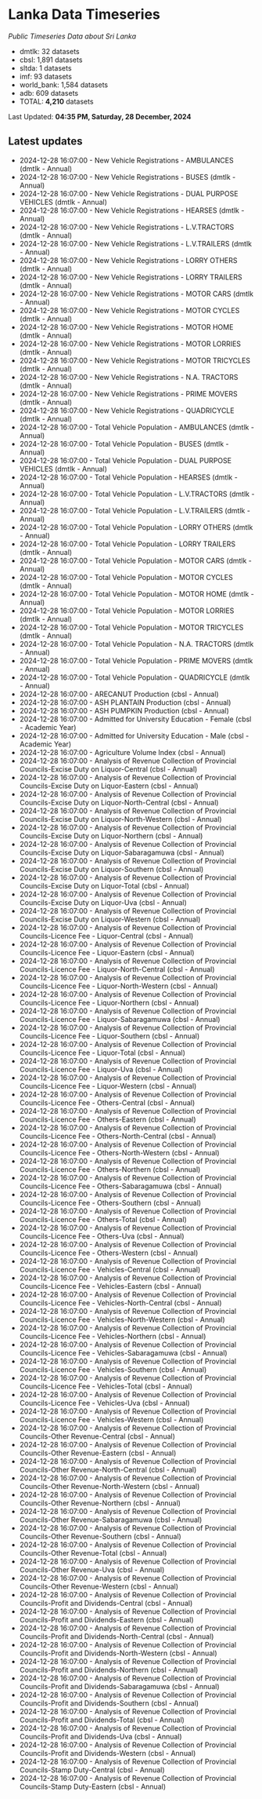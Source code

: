 # Lanka Data Timeseries
*Public Timeseries Data about Sri Lanka*

* dmtlk: 32 datasets
* cbsl: 1,891 datasets
* sltda: 1 datasets
* imf: 93 datasets
* world_bank: 1,584 datasets
* adb: 609 datasets
* TOTAL: **4,210** datasets

Last Updated: **04:35 PM, Saturday, 28 December, 2024**

## Latest updates

* 2024-12-28 16:07:00 - New Vehicle Registrations - AMBULANCES (dmtlk - Annual)
* 2024-12-28 16:07:00 - New Vehicle Registrations - BUSES (dmtlk - Annual)
* 2024-12-28 16:07:00 - New Vehicle Registrations - DUAL PURPOSE VEHICLES (dmtlk - Annual)
* 2024-12-28 16:07:00 - New Vehicle Registrations - HEARSES (dmtlk - Annual)
* 2024-12-28 16:07:00 - New Vehicle Registrations - L.V.TRACTORS (dmtlk - Annual)
* 2024-12-28 16:07:00 - New Vehicle Registrations - L.V.TRAILERS (dmtlk - Annual)
* 2024-12-28 16:07:00 - New Vehicle Registrations - LORRY OTHERS (dmtlk - Annual)
* 2024-12-28 16:07:00 - New Vehicle Registrations - LORRY TRAILERS (dmtlk - Annual)
* 2024-12-28 16:07:00 - New Vehicle Registrations - MOTOR CARS (dmtlk - Annual)
* 2024-12-28 16:07:00 - New Vehicle Registrations - MOTOR CYCLES (dmtlk - Annual)
* 2024-12-28 16:07:00 - New Vehicle Registrations - MOTOR HOME (dmtlk - Annual)
* 2024-12-28 16:07:00 - New Vehicle Registrations - MOTOR LORRIES (dmtlk - Annual)
* 2024-12-28 16:07:00 - New Vehicle Registrations - MOTOR TRICYCLES (dmtlk - Annual)
* 2024-12-28 16:07:00 - New Vehicle Registrations - N.A. TRACTORS (dmtlk - Annual)
* 2024-12-28 16:07:00 - New Vehicle Registrations - PRIME MOVERS (dmtlk - Annual)
* 2024-12-28 16:07:00 - New Vehicle Registrations - QUADRICYCLE (dmtlk - Annual)
* 2024-12-28 16:07:00 - Total Vehicle Population - AMBULANCES (dmtlk - Annual)
* 2024-12-28 16:07:00 - Total Vehicle Population - BUSES (dmtlk - Annual)
* 2024-12-28 16:07:00 - Total Vehicle Population - DUAL PURPOSE VEHICLES (dmtlk - Annual)
* 2024-12-28 16:07:00 - Total Vehicle Population - HEARSES (dmtlk - Annual)
* 2024-12-28 16:07:00 - Total Vehicle Population - L.V.TRACTORS (dmtlk - Annual)
* 2024-12-28 16:07:00 - Total Vehicle Population - L.V.TRAILERS (dmtlk - Annual)
* 2024-12-28 16:07:00 - Total Vehicle Population - LORRY OTHERS (dmtlk - Annual)
* 2024-12-28 16:07:00 - Total Vehicle Population - LORRY TRAILERS (dmtlk - Annual)
* 2024-12-28 16:07:00 - Total Vehicle Population - MOTOR CARS (dmtlk - Annual)
* 2024-12-28 16:07:00 - Total Vehicle Population - MOTOR CYCLES (dmtlk - Annual)
* 2024-12-28 16:07:00 - Total Vehicle Population - MOTOR HOME (dmtlk - Annual)
* 2024-12-28 16:07:00 - Total Vehicle Population - MOTOR LORRIES (dmtlk - Annual)
* 2024-12-28 16:07:00 - Total Vehicle Population - MOTOR TRICYCLES (dmtlk - Annual)
* 2024-12-28 16:07:00 - Total Vehicle Population - N.A. TRACTORS (dmtlk - Annual)
* 2024-12-28 16:07:00 - Total Vehicle Population - PRIME MOVERS (dmtlk - Annual)
* 2024-12-28 16:07:00 - Total Vehicle Population - QUADRICYCLE (dmtlk - Annual)
* 2024-12-28 16:07:00 - ARECANUT Production (cbsl - Annual)
* 2024-12-28 16:07:00 - ASH PLANTAIN Production (cbsl - Annual)
* 2024-12-28 16:07:00 - ASH PUMPKIN Production (cbsl - Annual)
* 2024-12-28 16:07:00 - Admitted for University Education - Female (cbsl - Academic Year)
* 2024-12-28 16:07:00 - Admitted for University Education - Male (cbsl - Academic Year)
* 2024-12-28 16:07:00 - Agriculture Volume Index (cbsl - Annual)
* 2024-12-28 16:07:00 - Analysis of Revenue Collection of Provincial Councils-Excise Duty on Liquor-Central (cbsl - Annual)
* 2024-12-28 16:07:00 - Analysis of Revenue Collection of Provincial Councils-Excise Duty on Liquor-Eastern (cbsl - Annual)
* 2024-12-28 16:07:00 - Analysis of Revenue Collection of Provincial Councils-Excise Duty on Liquor-North-Central (cbsl - Annual)
* 2024-12-28 16:07:00 - Analysis of Revenue Collection of Provincial Councils-Excise Duty on Liquor-North-Western (cbsl - Annual)
* 2024-12-28 16:07:00 - Analysis of Revenue Collection of Provincial Councils-Excise Duty on Liquor-Northern (cbsl - Annual)
* 2024-12-28 16:07:00 - Analysis of Revenue Collection of Provincial Councils-Excise Duty on Liquor-Sabaragamuwa (cbsl - Annual)
* 2024-12-28 16:07:00 - Analysis of Revenue Collection of Provincial Councils-Excise Duty on Liquor-Southern (cbsl - Annual)
* 2024-12-28 16:07:00 - Analysis of Revenue Collection of Provincial Councils-Excise Duty on Liquor-Total (cbsl - Annual)
* 2024-12-28 16:07:00 - Analysis of Revenue Collection of Provincial Councils-Excise Duty on Liquor-Uva (cbsl - Annual)
* 2024-12-28 16:07:00 - Analysis of Revenue Collection of Provincial Councils-Excise Duty on Liquor-Western (cbsl - Annual)
* 2024-12-28 16:07:00 - Analysis of Revenue Collection of Provincial Councils-Licence Fee - Liquor-Central (cbsl - Annual)
* 2024-12-28 16:07:00 - Analysis of Revenue Collection of Provincial Councils-Licence Fee - Liquor-Eastern (cbsl - Annual)
* 2024-12-28 16:07:00 - Analysis of Revenue Collection of Provincial Councils-Licence Fee - Liquor-North-Central (cbsl - Annual)
* 2024-12-28 16:07:00 - Analysis of Revenue Collection of Provincial Councils-Licence Fee - Liquor-North-Western (cbsl - Annual)
* 2024-12-28 16:07:00 - Analysis of Revenue Collection of Provincial Councils-Licence Fee - Liquor-Northern (cbsl - Annual)
* 2024-12-28 16:07:00 - Analysis of Revenue Collection of Provincial Councils-Licence Fee - Liquor-Sabaragamuwa (cbsl - Annual)
* 2024-12-28 16:07:00 - Analysis of Revenue Collection of Provincial Councils-Licence Fee - Liquor-Southern (cbsl - Annual)
* 2024-12-28 16:07:00 - Analysis of Revenue Collection of Provincial Councils-Licence Fee - Liquor-Total (cbsl - Annual)
* 2024-12-28 16:07:00 - Analysis of Revenue Collection of Provincial Councils-Licence Fee - Liquor-Uva (cbsl - Annual)
* 2024-12-28 16:07:00 - Analysis of Revenue Collection of Provincial Councils-Licence Fee - Liquor-Western (cbsl - Annual)
* 2024-12-28 16:07:00 - Analysis of Revenue Collection of Provincial Councils-Licence Fee - Others-Central (cbsl - Annual)
* 2024-12-28 16:07:00 - Analysis of Revenue Collection of Provincial Councils-Licence Fee - Others-Eastern (cbsl - Annual)
* 2024-12-28 16:07:00 - Analysis of Revenue Collection of Provincial Councils-Licence Fee - Others-North-Central (cbsl - Annual)
* 2024-12-28 16:07:00 - Analysis of Revenue Collection of Provincial Councils-Licence Fee - Others-North-Western (cbsl - Annual)
* 2024-12-28 16:07:00 - Analysis of Revenue Collection of Provincial Councils-Licence Fee - Others-Northern (cbsl - Annual)
* 2024-12-28 16:07:00 - Analysis of Revenue Collection of Provincial Councils-Licence Fee - Others-Sabaragamuwa (cbsl - Annual)
* 2024-12-28 16:07:00 - Analysis of Revenue Collection of Provincial Councils-Licence Fee - Others-Southern (cbsl - Annual)
* 2024-12-28 16:07:00 - Analysis of Revenue Collection of Provincial Councils-Licence Fee - Others-Total (cbsl - Annual)
* 2024-12-28 16:07:00 - Analysis of Revenue Collection of Provincial Councils-Licence Fee - Others-Uva (cbsl - Annual)
* 2024-12-28 16:07:00 - Analysis of Revenue Collection of Provincial Councils-Licence Fee - Others-Western (cbsl - Annual)
* 2024-12-28 16:07:00 - Analysis of Revenue Collection of Provincial Councils-Licence Fee - Vehicles-Central (cbsl - Annual)
* 2024-12-28 16:07:00 - Analysis of Revenue Collection of Provincial Councils-Licence Fee - Vehicles-Eastern (cbsl - Annual)
* 2024-12-28 16:07:00 - Analysis of Revenue Collection of Provincial Councils-Licence Fee - Vehicles-North-Central (cbsl - Annual)
* 2024-12-28 16:07:00 - Analysis of Revenue Collection of Provincial Councils-Licence Fee - Vehicles-North-Western (cbsl - Annual)
* 2024-12-28 16:07:00 - Analysis of Revenue Collection of Provincial Councils-Licence Fee - Vehicles-Northern (cbsl - Annual)
* 2024-12-28 16:07:00 - Analysis of Revenue Collection of Provincial Councils-Licence Fee - Vehicles-Sabaragamuwa (cbsl - Annual)
* 2024-12-28 16:07:00 - Analysis of Revenue Collection of Provincial Councils-Licence Fee - Vehicles-Southern (cbsl - Annual)
* 2024-12-28 16:07:00 - Analysis of Revenue Collection of Provincial Councils-Licence Fee - Vehicles-Total (cbsl - Annual)
* 2024-12-28 16:07:00 - Analysis of Revenue Collection of Provincial Councils-Licence Fee - Vehicles-Uva (cbsl - Annual)
* 2024-12-28 16:07:00 - Analysis of Revenue Collection of Provincial Councils-Licence Fee - Vehicles-Western (cbsl - Annual)
* 2024-12-28 16:07:00 - Analysis of Revenue Collection of Provincial Councils-Other Revenue-Central (cbsl - Annual)
* 2024-12-28 16:07:00 - Analysis of Revenue Collection of Provincial Councils-Other Revenue-Eastern (cbsl - Annual)
* 2024-12-28 16:07:00 - Analysis of Revenue Collection of Provincial Councils-Other Revenue-North-Central (cbsl - Annual)
* 2024-12-28 16:07:00 - Analysis of Revenue Collection of Provincial Councils-Other Revenue-North-Western (cbsl - Annual)
* 2024-12-28 16:07:00 - Analysis of Revenue Collection of Provincial Councils-Other Revenue-Northern (cbsl - Annual)
* 2024-12-28 16:07:00 - Analysis of Revenue Collection of Provincial Councils-Other Revenue-Sabaragamuwa (cbsl - Annual)
* 2024-12-28 16:07:00 - Analysis of Revenue Collection of Provincial Councils-Other Revenue-Southern (cbsl - Annual)
* 2024-12-28 16:07:00 - Analysis of Revenue Collection of Provincial Councils-Other Revenue-Total (cbsl - Annual)
* 2024-12-28 16:07:00 - Analysis of Revenue Collection of Provincial Councils-Other Revenue-Uva (cbsl - Annual)
* 2024-12-28 16:07:00 - Analysis of Revenue Collection of Provincial Councils-Other Revenue-Western (cbsl - Annual)
* 2024-12-28 16:07:00 - Analysis of Revenue Collection of Provincial Councils-Profit and Dividends-Central (cbsl - Annual)
* 2024-12-28 16:07:00 - Analysis of Revenue Collection of Provincial Councils-Profit and Dividends-Eastern (cbsl - Annual)
* 2024-12-28 16:07:00 - Analysis of Revenue Collection of Provincial Councils-Profit and Dividends-North-Central (cbsl - Annual)
* 2024-12-28 16:07:00 - Analysis of Revenue Collection of Provincial Councils-Profit and Dividends-North-Western (cbsl - Annual)
* 2024-12-28 16:07:00 - Analysis of Revenue Collection of Provincial Councils-Profit and Dividends-Northern (cbsl - Annual)
* 2024-12-28 16:07:00 - Analysis of Revenue Collection of Provincial Councils-Profit and Dividends-Sabaragamuwa (cbsl - Annual)
* 2024-12-28 16:07:00 - Analysis of Revenue Collection of Provincial Councils-Profit and Dividends-Southern (cbsl - Annual)
* 2024-12-28 16:07:00 - Analysis of Revenue Collection of Provincial Councils-Profit and Dividends-Total (cbsl - Annual)
* 2024-12-28 16:07:00 - Analysis of Revenue Collection of Provincial Councils-Profit and Dividends-Uva (cbsl - Annual)
* 2024-12-28 16:07:00 - Analysis of Revenue Collection of Provincial Councils-Profit and Dividends-Western (cbsl - Annual)
* 2024-12-28 16:07:00 - Analysis of Revenue Collection of Provincial Councils-Stamp Duty-Central (cbsl - Annual)
* 2024-12-28 16:07:00 - Analysis of Revenue Collection of Provincial Councils-Stamp Duty-Eastern (cbsl - Annual)